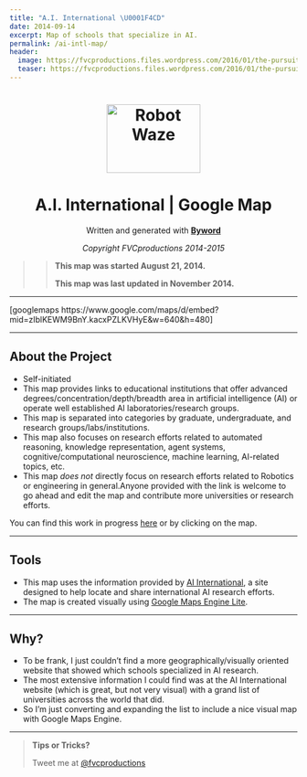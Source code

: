 ```yaml
---
title: "A.I. International \U0001F4CD"
date: 2014-09-14
excerpt: Map of schools that specialize in AI.
permalink: /ai-intl-map/
header:
  image: https://fvcproductions.files.wordpress.com/2016/01/the-pursuit-of-knowledge-14.png
  teaser: https://fvcproductions.files.wordpress.com/2016/01/the-pursuit-of-knowledge-14.png
---
```

<h1 style="text-align:center;"><a href="https://fvcproductions.files.wordpress.com/2014/09/robot-waze.png"><img class="aligncenter size-full wp-image-1669" src="https://fvcproductions.files.wordpress.com/2014/09/robot-waze.png" alt="Robot Waze" width="164" height="120" /></a></h1>
<p><!--more--></p>
<h1 style="text-align:center;">A.I. International | Google Map</h1>
<p style="text-align:center;">Written and generated with <strong><a href="http://bywordapp.com" target="_blank">Byword</a></strong></p>
<p style="text-align:center;"><em>Copyright FVCproductions 2014-2015</em></p>
<blockquote>
<blockquote><p><strong>This map was started August 21, 2014.</strong></p>
<p><strong>This map was last updated in November 2014.</strong></p></blockquote>
</blockquote>
<hr />
<p>[googlemaps https://www.google.com/maps/d/embed?mid=zIblKEWM9BnY.kacxPZLKVHyE&amp;w=640&amp;h=480]</p>
<hr />
<h2>About the Project</h2>
<ul>
<li>Self-initiated</li>
<li>This map provides links to educational institutions that offer advanced degrees/concentration/depth/breadth area in artificial intelligence (AI) or operate well established AI laboratories/research groups.</li>
<li>This map is separated into categories by graduate, undergraduate, and research groups/labs/institutions.</li>
<li>This map also focuses on research efforts related to automated reasoning, knowledge representation, agent systems, cognitive/computational neuroscience, machine learning, AI-related topics, etc.</li>
<li>This map <em>does not</em> directly focus on research efforts related to Robotics or engineering in general.Anyone provided with the link is welcome to go ahead and edit the map and contribute more universities or research efforts.</li>
</ul>
<p>You can find this work in progress <a title="AI International Map" href="https://mapsengine.google.com/map/edit?mid=zIblKEWM9BnY.kacxPZLKVHyE" target="_blank">here</a> or by clicking on the map.</p>
<hr />
<h2>Tools</h2>
<ul>
<li>This map uses the information provided by <a href="http://www.aiinternational.org/universities.html" target="_blank">AI International</a>, a site designed to help locate and share international AI research efforts.</li>
<li>The map is created visually using <a href="https://www.google.com/enterprise/mapsearth/products/mapsengine.html" target="_blank">Google Maps Engine Lite</a>.</li>
</ul>
<hr />
<h2>Why?</h2>
<ul>
<li>To be frank, I just couldn’t find a more geographically/visually oriented website that showed which schools specialized in AI research.</li>
<li>The most extensive information I could find was at the AI International website (which is great, but not very visual) with a grand list of universities across the world that did.</li>
<li>So I’m just converting and expanding the list to include a nice visual map with Google Maps Engine.</li>
</ul>
<hr />
<blockquote><p><strong>Tips or Tricks?</strong></p>
<p>Tweet me at <a title="FVCproductions on Twitter" href="http://twitter.com/fvcproductions" target="_blank">@fvcproductions</a></p></blockquote>
